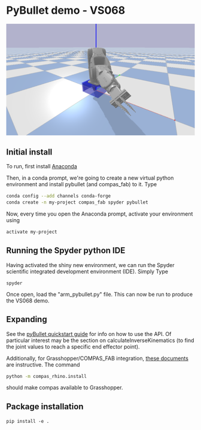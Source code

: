 # PyBullet demo - VS068

![Robot demo](resources/image.png?raw=true)

## Initial install

To run, first install [Anaconda](https://www.anaconda.com/)

Then, in a conda prompt, we're going to create a new virtual python environment and install pybullet (and compas_fab) to it. Type  
```bash
conda config --add channels conda-forge
conda create -n my-project compas_fab spyder pybullet
```


Now, every time you open the Anaconda prompt, activate your environment using
```bash
activate my-project
```

## Running the Spyder python IDE
Having activated the shiny new environment, we can run the Spyder scientific integrated development environment (IDE). Simply Type
```
spyder
```

Once open, load the "arm_pybullet.py" file. This can now be run to produce the VS068 demo. 


## Expanding
See the [pyBullet quickstart guide](https://docs.google.com/document/d/10sXEhzFRSnvFcl3XxNGhnD4N2SedqwdAvK3dsihxVUA/edit#heading=h.2ye70wns7io3) for info on how to use the API. Of particular interest may be the section on calculateInverseKinematics (to find the joint values to reach a specific end effector point).

Additionally, for Grasshopper/COMPAS_FAB integration, [these documents](https://gramaziokohler.github.io/compas_fab/latest/examples/05_backends_pybullet.html#examples-pybullet) are instructive. The command 
```bash
python -m compas_rhino.install
```
should make compas available to Grasshopper.


## Package installation
`pip install -e .`